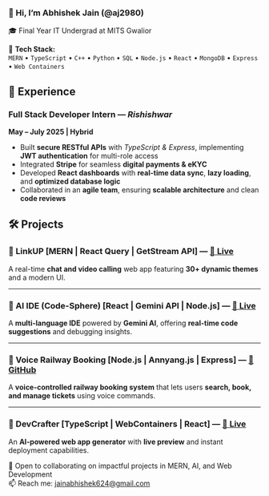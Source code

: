 ### 👋 Hi, I’m Abhishek Jain (@aj2980)

🎓 Final Year IT Undergrad at MITS Gwalior  

🔧 **Tech Stack:**  
`MERN` • `TypeScript` • `C++` • `Python` • `SQL` • `Node.js` • `React` • `MongoDB` • `Express` • `Web Containers`
## 💼 Experience

### **Full Stack Developer Intern** — *Rishishwar*  
**May – July 2025 | Hybrid**  
- Built **secure RESTful APIs** with *TypeScript & Express*, implementing **JWT authentication** for multi-role access  
- Integrated **Stripe** for seamless **digital payments & eKYC**  
- Developed **React dashboards** with **real-time data sync**, **lazy loading**, and **optimized database logic**  
- Collaborated in an **agile team**, ensuring **scalable architecture** and clean **code reviews**


## 🛠️ Projects

### 🔹 LinkUP [MERN | React Query | GetStream API] — [🔗 Live](https://linkup-o3lr.onrender.com/)
A real-time **chat and video calling** web app featuring **30+ dynamic themes** and a modern UI.  

---

### 🔹 AI IDE (Code-Sphere) [React | Gemini API | Node.js] — [🔗 Live](https://codesphere-w8pb.onrender.com/)
A **multi-language IDE** powered by **Gemini AI**, offering **real-time code suggestions** and debugging insights.  

---

### 🔹 Voice Railway Booking [Node.js | Annyang.js | Express] — [🧠 GitHub](https://github.com/aj2980/Voice-Operated-application.git)
A **voice-controlled railway booking system** that lets users **search, book, and manage tickets** using voice commands.  

---

### 🔹 DevCrafter [TypeScript | WebContainers | React] — [🔗 Live](https://devcrafter.onrender.com/)
An **AI-powered web app generator** with **live preview** and instant deployment capabilities.




🤝 Open to collaborating on impactful projects in MERN, AI, and Web Development  
📫 Reach me: jainabhishek624@gmail.com  
